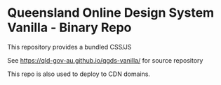 # Queensland Online Design System Vanilla - Binary Repo

This repository provides a bundled CSS/JS

See https://qld-gov-au.github.io/qgds-vanilla/ for source repository

This repo is also used to deploy to CDN domains.
